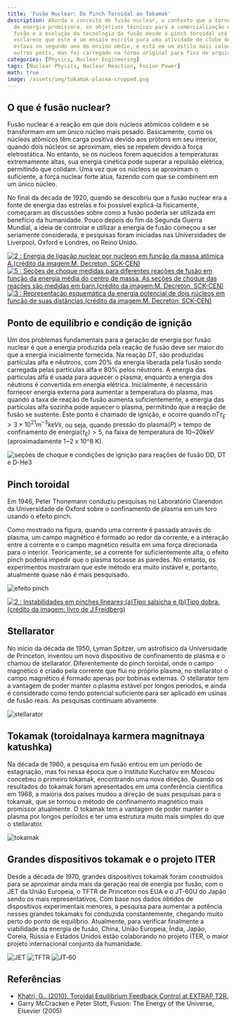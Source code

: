 ```yaml
---
title: 'Fusão Nuclear: Do Pinch Toroidal ao Tokamak'
description: Aborda o conceito de fusão nuclear, o contexto que a tornou uma fonte
  de energia promissora, os objetivos técnicos para a comercialização da energia de
  fusão e a evolução da tecnologia de fusão desde o pinch toroidal até o ITER. O autor
  esclarece que este é um ensaio escrito para uma atividade de clube de ciências quando
  estava no segundo ano do ensino médio, e está em um estilo mais coloquial do que
  outros posts, mas foi carregado na forma original para fins de arquivamento.
categories: [Physics, Nuclear Engineering]
tags: [Nuclear Physics, Nuclear Reaction, Fusion Power]
math: true
image: /assets/img/tokamak-plasma-cropped.png
---
```

## O que é fusão nuclear?
Fusão nuclear é a reação em que dois núcleos atômicos colidem e se transformam em um único núcleo mais pesado. Basicamente, como os núcleos atômicos têm carga positiva devido aos prótons em seu interior, quando dois núcleos se aproximam, eles se repelem devido à força eletrostática. No entanto, se os núcleos forem aquecidos a temperaturas extremamente altas, sua energia cinética pode superar a repulsão elétrica, permitindo que colidam. Uma vez que os núcleos se aproximam o suficiente, a força nuclear forte atua, fazendo com que se combinem em um único núcleo.

No final da década de 1920, quando se descobriu que a fusão nuclear era a fonte de energia das estrelas e foi possível explicá-la fisicamente, começaram as discussões sobre como a fusão poderia ser utilizada em benefício da humanidade. Pouco depois do fim da Segunda Guerra Mundial, a ideia de controlar e utilizar a energia de fusão começou a ser seriamente considerada, e pesquisas foram iniciadas nas Universidades de Liverpool, Oxford e Londres, no Reino Unido.

<a href="https://www.researchgate.net/figure/Nuclear-binding-energy-per-nucleon-as-a-function-of-the-atomic-mass-Aimage-creditM_fig2_275003974"><img src="https://www.researchgate.net/profile/G_Khatri/publication/275003974/figure/fig2/AS:311308386881537@1451233111244/Nuclear-binding-energy-per-nucleon-as-a-function-of-the-atomic-mass-Aimage-creditM.png" alt="2 : Energia de ligação nuclear por nucleon em função da massa atômica A.(crédito da imagem:M. Decreton, SCK-CEN)"/></a>
<a href="https://www.researchgate.net/figure/Measured-cross-sections-for-different-fusion-reactions-as-a-function-of-the-averaged_fig5_275003974"><img src="https://www.researchgate.net/profile/G_Khatri/publication/275003974/figure/fig5/AS:311308386881540@1451233111335/Measured-cross-sections-for-different-fusion-reactions-as-a-function-of-the-averaged.png" alt="5 : Seções de choque medidas para diferentes reações de fusão em função da energia média do centro de massa. As seções de choque das reações são medidas em barn.(crédito da imagem:M. Decreton, SCK-CEN)"/></a>
<a href="https://www.researchgate.net/figure/Schematic-representation-of-the-potential-energy-of-two-nuclei-as-a-function-of-their_fig3_275003974"><img src="https://www.researchgate.net/profile/G_Khatri/publication/275003974/figure/fig3/AS:311308386881538@1451233111275/Schematic-representation-of-the-potential-energy-of-two-nuclei-as-a-function-of-their.png" alt="3 : Representação esquemática da energia potencial de dois núcleos em função de suas distâncias.(crédito da imagem:M. Decreton, SCK-CEN)"/></a>

## Ponto de equilíbrio e condição de ignição
Um dos problemas fundamentais para a geração de energia por fusão nuclear é que a energia produzida pela reação de fusão deve ser maior do que a energia inicialmente fornecida. Na reação DT, são produzidas partículas alfa e nêutrons, com 20% da energia liberada pela fusão sendo carregada pelas partículas alfa e 80% pelos nêutrons. A energia das partículas alfa é usada para aquecer o plasma, enquanto a energia dos nêutrons é convertida em energia elétrica. Inicialmente, é necessário fornecer energia externa para aumentar a temperatura do plasma, mas quando a taxa de reação de fusão aumenta suficientemente, a energia das partículas alfa sozinha pode aquecer o plasma, permitindo que a reação de fusão se sustente. Este ponto é chamado de ignição, e ocorre quando $nT\tau_{E} > 3 \times 10^{21} m^{-3} keVs$, ou seja, quando $\text{pressão do plasma}(P) \times \text{tempo de confinamento de energia}(\tau_{E}) > 5$, na faixa de temperatura de 10~20keV (aproximadamente 1~2 x 10^8 K).

![seções de choque e condições de ignição para reações de fusão DD, DT e D-He3](/assets/img/fusion-power/cross-sections.png)

## Pinch toroidal
Em 1946, Peter Thonemann conduziu pesquisas no Laboratório Clarendon da Universidade de Oxford sobre o confinamento de plasma em um toro usando o efeito pinch.

Como mostrado na figura, quando uma corrente é passada através do plasma, um campo magnético é formado ao redor da corrente, e a interação entre a corrente e o campo magnético resulta em uma força direcionada para o interior. Teoricamente, se a corrente for suficientemente alta, o efeito pinch poderia impedir que o plasma tocasse as paredes. No entanto, os experimentos mostraram que este método era muito instável e, portanto, atualmente quase não é mais pesquisado.

![efeito pinch](/assets/img/fusion-power/pinch-effect.png)

<a href="https://www.researchgate.net/figure/Instabilities-in-linear-pinchesaSausage-type-and-bKink-type-image-credit-book_fig9_275003974"><img src="https://www.researchgate.net/profile/G_Khatri/publication/275003974/figure/fig9/AS:311308386881544@1451233111528/Instabilities-in-linear-pinchesaSausage-type-and-bKink-type-image-credit-book.png" alt="2 : Instabilidades em pinches lineares;(a)Tipo salsicha e (b)Tipo dobra. (crédito da imagem: livro de J.Freidberg)"/></a>

## Stellarator
No início da década de 1950, Lyman Spitzer, um astrofísico da Universidade de Princeton, inventou um novo dispositivo de confinamento de plasma e o chamou de stellarator. Diferentemente do pinch toroidal, onde o campo magnético é criado pela corrente que flui no próprio plasma, no stellarator o campo magnético é formado apenas por bobinas externas. O stellarator tem a vantagem de poder manter o plasma estável por longos períodos, e ainda é considerado como tendo potencial suficiente para ser aplicado em usinas de fusão reais. As pesquisas continuam ativamente.

![stellarator](/assets/img/fusion-power/stellarator.png)

## Tokamak (toroidalnaya karmera magnitnaya katushka)
Na década de 1960, a pesquisa em fusão entrou em um período de estagnação, mas foi nessa época que o Instituto Kurchatov em Moscou concebeu o primeiro tokamak, encontrando uma nova direção. Quando os resultados do tokamak foram apresentados em uma conferência científica em 1968, a maioria dos países mudou a direção de suas pesquisas para o tokamak, que se tornou o método de confinamento magnético mais promissor atualmente. O tokamak tem a vantagem de poder manter o plasma por longos períodos e ter uma estrutura muito mais simples do que o stellarator.

![tokamak](/assets/img/fusion-power/tokamak.png)

## Grandes dispositivos tokamak e o projeto ITER
Desde a década de 1970, grandes dispositivos tokamak foram construídos para se aproximar ainda mais da geração real de energia por fusão, com o JET da União Europeia, o TFTR de Princeton nos EUA e o JT-60U do Japão sendo os mais representativos. Com base nos dados obtidos de dispositivos experimentais menores, a pesquisa para aumentar a potência nesses grandes tokamaks foi conduzida constantemente, chegando muito perto do ponto de equilíbrio. Atualmente, para verificar finalmente a viabilidade da energia de fusão, China, União Europeia, Índia, Japão, Coreia, Rússia e Estados Unidos estão colaborando no projeto ITER, o maior projeto internacional conjunto da humanidade.

![JET](/assets/img/fusion-power/JET.png)
![TFTR](/assets/img/fusion-power/TFTR.png)
![JT-60](/assets/img/fusion-power/JT-60.png)

## Referências
- [Khatri, G.. (2010). Toroidal Equilibrium Feedback Control at EXTRAP T2R.](https://www.researchgate.net/publication/275003974_Toroidal_Equilibrium_Feedback_Control_at_EXTRAP_T2R)
- Garry McCracken e Peter Stott, Fusion: The Energy of the Universe, Elsevier (2005)
